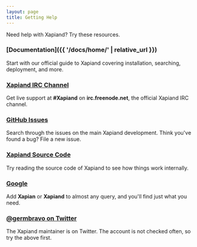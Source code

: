 ```yaml
---
layout: page
title: Getting Help
---
```


Need help with Xapiand? Try these resources.

### [Documentation]({{ '/docs/home/' | relative_url }})

Start with our official guide to Xapiand covering installation, searching, deployment, and more.


### [Xapiand IRC Channel](irc:irc.freenode.net/Xapiand)

Get live support at **#Xapiand** on **irc.freenode.net**, the official
Xapiand IRC channel.


### [GitHub Issues](https://github.com/Kronuz/Xapiand/issues)

Search through the issues on the main Xapiand development. Think you've
found a bug? File a new issue.


### [Xapiand Source Code](https://github.com/Kronuz/Xapiand/tree/master/src)

Try reading the source code of Xapiand to see how things work internally.


### [Google](https://www.google.com/?q=Xapian)

Add **Xapian** or **Xapiand** to almost any query, and you'll find just what you need.


### [@germbravo on Twitter](https://twitter.com/germbravo)

The Xapiand maintainer is on Twitter. The account is not checked often, so try
the above first.
